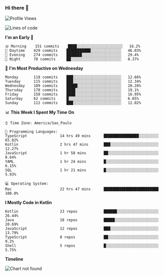 ### Hi there 👋

<!--
**fernandonogueira/fernandonogueira** is a ✨ _special_ ✨ repository because its `README.md` (this file) appears on your GitHub profile.

Here are some ideas to get you started:

- 🔭 I’m currently working on ...
- 🌱 I’m currently learning ...
- 👯 I’m looking to collaborate on ...
- 🤔 I’m looking for help with ...
- 💬 Ask me about ...
- 📫 How to reach me: ...
- 😄 Pronouns: ...
- ⚡ Fun fact: ...
-->

<!--START_SECTION:waka-->
![Profile Views](http://img.shields.io/badge/Profile%20Views-2-blue)

![Lines of code](https://img.shields.io/badge/From%20Hello%20World%20I%27ve%20Written-5.6%20million%20lines%20of%20code-blue)

**I'm an Early 🐤** 

```text
🌞 Morning    151 commits    ████░░░░░░░░░░░░░░░░░░░░░   16.2% 
🌆 Daytime    429 commits    ███████████░░░░░░░░░░░░░░   46.03% 
🌃 Evening    274 commits    ███████░░░░░░░░░░░░░░░░░░   29.4% 
🌙 Night      78 commits     ██░░░░░░░░░░░░░░░░░░░░░░░   8.37%

```
📅 **I'm Most Productive on Wednesday** 

```text
Monday       118 commits    ███░░░░░░░░░░░░░░░░░░░░░░   12.66% 
Tuesday      115 commits    ███░░░░░░░░░░░░░░░░░░░░░░   12.34% 
Wednesday    189 commits    █████░░░░░░░░░░░░░░░░░░░░   20.28% 
Thursday     178 commits    ████░░░░░░░░░░░░░░░░░░░░░   19.1% 
Friday       158 commits    ████░░░░░░░░░░░░░░░░░░░░░   16.95% 
Saturday     62 commits     █░░░░░░░░░░░░░░░░░░░░░░░░   6.65% 
Sunday       112 commits    ███░░░░░░░░░░░░░░░░░░░░░░   12.02%

```


📊 **This Week I Spent My Time On** 

```text
⌚︎ Time Zone: America/Sao_Paulo

💬 Programming Languages: 
TypeScript               14 hrs 49 mins      ████████████████░░░░░░░░░   65.02% 
Kotlin                   2 hrs 47 mins       ███░░░░░░░░░░░░░░░░░░░░░░   12.27% 
JavaScript               1 hr 58 mins        ██░░░░░░░░░░░░░░░░░░░░░░░   8.64% 
YAML                     1 hr 24 mins        █░░░░░░░░░░░░░░░░░░░░░░░░   6.15% 
SQL                      1 hr 21 mins        █░░░░░░░░░░░░░░░░░░░░░░░░   5.93%

💻 Operating System: 
Mac                      22 hrs 47 mins      █████████████████████████   100.0%

```

**I Mostly Code in Kotlin** 

```text
Kotlin                   23 repos            ██████░░░░░░░░░░░░░░░░░░░   26.44% 
Java                     18 repos            █████░░░░░░░░░░░░░░░░░░░░   20.69% 
JavaScript               12 repos            ███░░░░░░░░░░░░░░░░░░░░░░   13.79% 
TypeScript               8 repos             ██░░░░░░░░░░░░░░░░░░░░░░░   9.2% 
Shell                    5 repos             █░░░░░░░░░░░░░░░░░░░░░░░░   5.75%

```


**Timeline**

![Chart not found](https://github.com/fernandonogueira/fernandonogueira/blob/master/charts/bar_graph.png) 


<!--END_SECTION:waka-->
